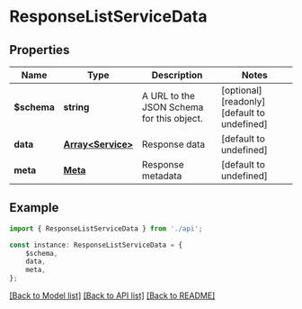 # ResponseListServiceData


## Properties

Name | Type | Description | Notes
------------ | ------------- | ------------- | -------------
**$schema** | **string** | A URL to the JSON Schema for this object. | [optional] [readonly] [default to undefined]
**data** | [**Array&lt;Service&gt;**](Service.md) | Response data | [default to undefined]
**meta** | [**Meta**](Meta.md) | Response metadata | [default to undefined]

## Example

```typescript
import { ResponseListServiceData } from './api';

const instance: ResponseListServiceData = {
    $schema,
    data,
    meta,
};
```

[[Back to Model list]](../README.md#documentation-for-models) [[Back to API list]](../README.md#documentation-for-api-endpoints) [[Back to README]](../README.md)
